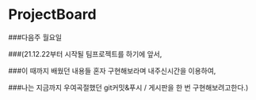 # ProjectBoard

###다음주 월요일

###(21.12.22부터 시작될 팀프로젝트를 하기에 앞서, 

###이 때까지 배웠던 내용들 혼자 구현해보라며 내주신시간을 이용하여, 

###나는 지금까지 우여곡절했던 git커밋&푸시 / 게시판을 한 번 구현해보려고한다.)
